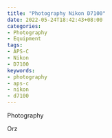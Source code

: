 ```yaml
---
title: "Photography Nikon D7100"
date: 2022-05-24T18:42:43+08:00
categories:
- Photography
- Equipment
tags:
- APS-C
- Nikon
- D7100
keywords:
- photography
- aps-c
- nikon
- d7100
---
```


Photography
<!--more-->

Orz

